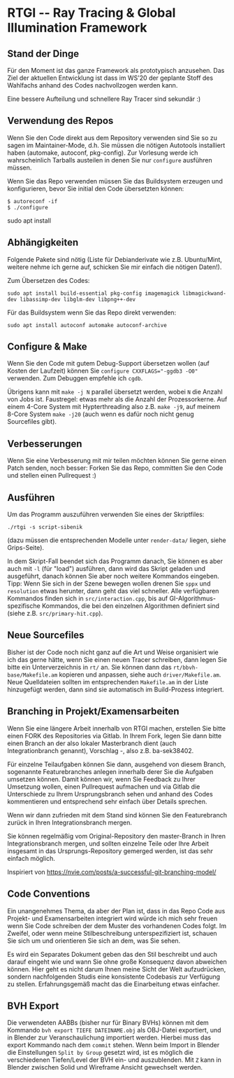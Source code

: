# RTGI -- Ray Tracing & Global Illumination Framework

## Stand der Dinge

Für den Moment ist das ganze Framework als prototypisch anzusehen.
Das Ziel der aktuellen Entwicklung ist dass im WS'20 der geplante Stoff des Wahlfachs anhand des Codes nachvollzogen werden kann.

Eine bessere Aufteilung und schnellere Ray Tracer sind sekundär :)

## Verwendung des Repos

Wenn Sie den Code direkt aus dem Repository verwenden sind Sie so zu sagen im Maintainer-Mode, d.h. Sie müssen die nötigen Autotools installiert haben (automake, autoconf, pkg-config).
Zur Vorlesung werde ich wahrscheinlich Tarballs austeilen in denen Sie nur `configure` ausführen müssen.

Wenn Sie das Repo verwenden müssen Sie das Buildsystem erzeugen und konfigurieren, bevor Sie initial den Code übersetzten können:
```
$ autoreconf -if
$ ./configure
```

sudo apt install
## Abhängigkeiten

Folgende Pakete sind nötig (Liste für Debianderivate wie z.B. Ubuntu/Mint, weitere nehme ich gerne auf, schicken Sie mir einfach die nötigen Daten!).

Zum Übersetzen des Codes:
```
sudo apt install build-essential pkg-config imagemagick libmagickwand-dev libassimp-dev libglm-dev libpng++-dev
```

Für das Buildsystem wenn Sie das Repo direkt verwenden:
```
sudo apt install autoconf automake autoconf-archive
```


## Configure & Make

Wenn Sie den Code mit gutem Debug-Support übersetzen wollen (auf Kosten der Laufzeit) können Sie `configure CXXFLAGS="-ggdb3 -O0"` verwenden.
Zum Debuggen empfehle ich `cgdb`.

Übrigens kann mit `make -j N` parallel übersetzt werden, wobei `N` die Anzahl von Jobs ist. Faustregel: etwas mehr als die Anzahl der Prozessorkerne. Auf einem 4-Core System mit Hypterthreading also z.B. `make -j9`, auf meinem 8-Core System `make -j20` (auch wenn es dafür noch nicht genug Sourcefiles gibt).

## Verbesserungen

Wenn Sie eine Verbesserung mit mir teilen möchten können Sie gerne einen Patch senden, noch besser: Forken Sie das Repo, committen Sie den Code und stellen einen Pullrequest :)

## Ausführen

Um das Programm auszuführen verwenden Sie eines der Skriptfiles:
```
./rtgi -s script-sibenik
```
(dazu müssen die entsprechenden Modelle unter `render-data/` liegen, siehe Grips-Seite).

In dem Skript-Fall beendet sich das Programm danach, Sie können es aber auch mit `-l` (für "load") ausführen, dann wird das Skript geladen und ausgeführt, danach können Sie aber noch weitere Kommandos eingeben.
Tipp: Wenn Sie sich in der Szene bewegen wollen drenen Sie `sppx` und `resolution` etwas herunter, dann geht das viel schneller.
Alle verfügbaren Kommandos finden sich in `src/interaction.cpp`, bis auf GI-Algorithmus-spezifische Kommandos, die bei den einzelnen Algorithmen definiert sind (siehe z.B. `src/primary-hit.cpp`).

## Neue Sourcefiles

Bisher ist der Code noch nicht ganz auf die Art und Weise organisiert wie ich das gerne hätte, wenn Sie einen neuen Tracer schreiben, dann legen Sie bitte ein Unterverzeichnis in `rt/` an. Sie können dann das `rt/bbvh-base/Makefile.am` kopieren und anpassen, siehe auch `driver/Makefile.am`. Neue Quelldateien sollten im entsprechenden `Makefile.am` in der Liste hinzugefügt werden, dann sind sie automatisch im Build-Prozess integriert.

## Branching in Projekt/Examensarbeiten

Wenn Sie eine längere Arbeit innerhalb von RTGI machen, erstellen Sie bitte einen FORK des Repositories via Gitlab. In Ihrem Fork, legen Sie dann bitte einen Branch an der also lokaler Masterbranch dient (auch Integrationbranch genannt), Vorschlag <arbeit>-<username>, also z.B. ba-sek38402.

Für einzelne Teilaufgaben können Sie dann, ausgehend von diesem Branch, sogenannte Featurebranches anlegen innerhalb derer Sie die Aufgaben umsetzen können. Damit können wir, wenn Sie Feedback zu Ihrer Umsetzung wollen, einen Pullrequest aufmachen und via Gitlab die Unterschiede zu Ihrem Ursprungsbranch sehen und anhand des Codes kommentieren und entsprechend sehr einfach über Details sprechen.

Wenn wir dann zufrieden mit dem Stand sind können Sie den Featurebranch zurück in Ihren Integrationsbranch mergen.

Sie können regelmäßig vom Original-Repository den master-Branch in Ihren Integrationsbranch mergen, und sollten einzelne Teile oder Ihre Arbeit insgesamt in das Ursprungs-Repository gemerged werden, ist das sehr einfach möglich.

Inspiriert von https://nvie.com/posts/a-successful-git-branching-model/

## Code Conventions

Ein unangenehmes Thema, da aber der Plan ist, dass in das Repo Code aus Projekt- und Examensarbeiten integriert wird würde ich mich sehr freuen wenn Sie Code schreiben der dem Muster des vorhandenen Codes folgt.
Im Zweifel, oder wenn meine Stilbeschreibung unterspezifiziert ist, schauen Sie sich um und orientieren Sie sich an dem, was Sie sehen.

Es wird ein Separates Dokument geben das den Stil beschreibt und auch darauf eingeht wie und wann Sie ohne große Konsequenz davon abweichen können.
Hier geht es nicht darum Ihnen meine Sicht der Welt aufzudrücken, sondern nachfolgenden Studis eine konsistente Codebasis zur Verfügung zu stellen. Erfahrungsgemäß macht das die Einarbeitung etwas einfacher.

## BVH Export

Die verwendeten AABBs (bisher nur für Binary BVHs) können mit dem Kommando `bvh export TIEFE DATEINAME.obj` als OBJ-Datei exportiert, und in Blender zur Veranschaulichung importiert werden.
Hierbei muss das export Kommando nach dem `commit` stehen. Wenn beim Import in Blender die Einstellungen `Split by Group` gesetzt wird, ist es möglich die verschiedenen Tiefen/Level der BVH ein- und auszublenden. Mit `Z` kann in Blender zwischen Solid und Wireframe Ansicht gewechselt werden.
